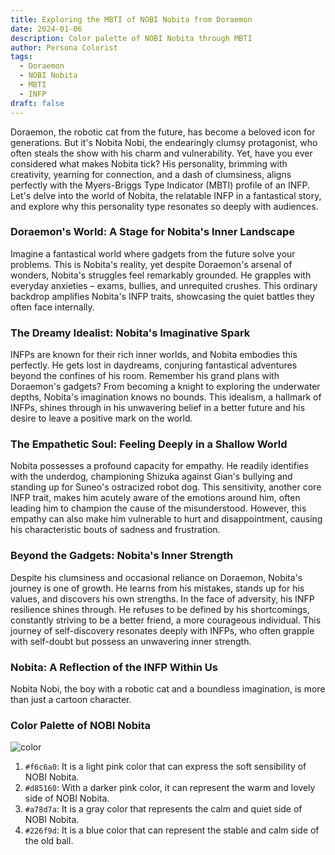 ```yaml
---
title: Exploring the MBTI of NOBI Nobita from Doraemon
date: 2024-01-06
description: Color palette of NOBI Nobita through MBTI
author: Persona Colorist
tags:
  - Doraemon
  - NOBI Nobita
  - MBTI
  - INFP
draft: false
---
```

Doraemon, the robotic cat from the future, has become a beloved icon for generations. But it's Nobita Nobi, the endearingly clumsy protagonist, who often steals the show with his charm and vulnerability. Yet, have you ever considered what makes Nobita tick? His personality, brimming with creativity, yearning for connection, and a dash of clumsiness, aligns perfectly with the Myers-Briggs Type Indicator (MBTI) profile of an INFP. Let's delve into the world of Nobita, the relatable INFP in a fantastical story, and explore why this personality type resonates so deeply with audiences.

### Doraemon's World: A Stage for Nobita's Inner Landscape
Imagine a fantastical world where gadgets from the future solve your problems. This is Nobita's reality, yet despite Doraemon's arsenal of wonders, Nobita's struggles feel remarkably grounded. He grapples with everyday anxieties – exams, bullies, and unrequited crushes. This ordinary backdrop amplifies Nobita's INFP traits, showcasing the quiet battles they often face internally.

### The Dreamy Idealist: Nobita's Imaginative Spark

INFPs are known for their rich inner worlds, and Nobita embodies this perfectly. He gets lost in daydreams, conjuring fantastical adventures beyond the confines of his room. Remember his grand plans with Doraemon's gadgets? From becoming a knight to exploring the underwater depths, Nobita's imagination knows no bounds. This idealism, a hallmark of INFPs, shines through in his unwavering belief in a better future and his desire to leave a positive mark on the world.

### The Empathetic Soul: Feeling Deeply in a Shallow World

Nobita possesses a profound capacity for empathy. He readily identifies with the underdog, championing Shizuka against Gian's bullying and standing up for Suneo's ostracized robot dog. This sensitivity, another core INFP trait, makes him acutely aware of the emotions around him, often leading him to champion the cause of the misunderstood. However, this empathy can also make him vulnerable to hurt and disappointment, causing his characteristic bouts of sadness and frustration.

### Beyond the Gadgets: Nobita's Inner Strength

Despite his clumsiness and occasional reliance on Doraemon, Nobita's journey is one of growth. He learns from his mistakes, stands up for his values, and discovers his own strengths. In the face of adversity, his INFP resilience shines through. He refuses to be defined by his shortcomings, constantly striving to be a better friend, a more courageous individual. This journey of self-discovery resonates deeply with INFPs, who often grapple with self-doubt but possess an unwavering inner strength.

### Nobita: A Reflection of the INFP Within Us

Nobita Nobi, the boy with a robotic cat and a boundless imagination, is more than just a cartoon character. 

### Color Palette of NOBI Nobita

![color](https://i.imgur.com/2jVOfbo.png#center)

1. `#f6c6a0`: It is a light pink color that can express the soft sensibility of NOBI Nobita.
2. `#d85160`: With a darker pink color, it can represent the warm and lovely side of NOBI Nobita.
3. `#a78d7a`: It is a gray color that represents the calm and quiet side of NOBI Nobita.
4. `#226f9d`: It is a blue color that can represent the stable and calm side of the old ball.